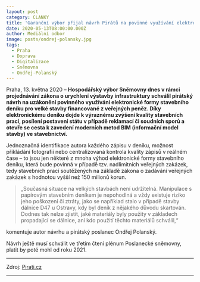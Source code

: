 ```yaml
---
layout: post
category: CLANKY
title: 'Garanční výbor přijal návrh Pirátů na povinné využívání elektronického stavebního deníku'
date: 2020-05-13T08:00:00.000Z
author: Mediální odbor
image: posts/ondrej-polansky.jpg
tags:
  - Praha
  - Doprava
  - Digitalizace
  - Sněmovna
  - Ondřej-Polanský
---
```


Praha, 13. května 2020 – **Hospodářský výbor Sněmovny dnes v rámci projednávání zákona o urychlení výstavby infrastruktury schválil pirátský návrh na uzákonění povinného využívání elektronické formy stavebního deníku pro velké stavby financované z veřejných peněz. Díky elektronickému deníku dojde k výraznému zvýšení kvality stavebních prací, posílení postavení státu v případě reklamací či soudních sporů a otevře se cesta k zavedení moderních metod BIM (informační model stavby) ve stavebnictví.**

Jednoznačná identifikace autora každého zápisu v deníku, možnost přikládání fotografií nebo centralizovaná kontrola kvality zápisů v reálném čase – to jsou jen některé z mnoha výhod elektronické formy stavebního deníku, která bude povinná v případě tzv. nadlimitních veřejných zakázek, tedy stavebních prací soutěžených na základě zákona o zadávání veřejných zakázek s hodnotou vyšší než 150 milionů korun.

> „Současná situace na velkých stavbách není udržitelná. Manipulace s papírovým stavebním deníkem je nepohodlná a vždy existuje riziko jeho poškození či ztráty, jako se například stalo v případě stavby dálnice D47 u Ostravy, kdy byl deník z nějakého důvodu skartován. Dodnes tak nelze zjistit, jaké materiály byly použity v základech propadající se dálnice, ani kdo použití těchto materiálů schválil,“

komentuje autor návrhu a pirátský poslanec Ondřej Polanský.

Návrh ještě musí schválit ve třetím čtení plénum Poslanecké sněmovny, platit by poté mohl od roku 2021.

---

Zdroj: [Pirati.cz](https://www.pirati.cz/tiskove-zpravy/stavebni-denik-elektronicky.html)

- - -
